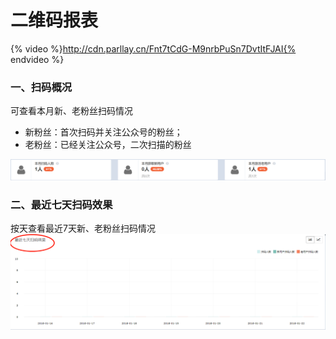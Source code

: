 # 二维码报表

{% video %}http://cdn.parllay.cn/Fnt7tCdG-M9nrbPuSn7DvtItFJAI{% endvideo %}

### 一、扫码概况

可查看本月新、老粉丝扫码情况

* 新粉丝：首次扫码并关注公众号的粉丝；
* 老粉丝：已经关注公众号，二次扫描的粉丝

![](/assets/1516597792%281%29.png)

### 二、最近七天扫码效果

按天查看最近7天新、老粉丝扫码情况![](/assets/1516597873%281%29.png)


